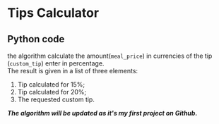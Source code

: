 # Tips Calculator
## Python code
the algorithm calculate the amount(`meal_price`) in currencies of the tip (`custom_tip`) enter in percentage. <br>The result is given in a list of three elements:
  1.  Tip calculated for 15%;
  2.  Tip calculated for 20%;
  3.  The requested custom tip.

***The algorithm will be updated as it's my first project on Github.***
